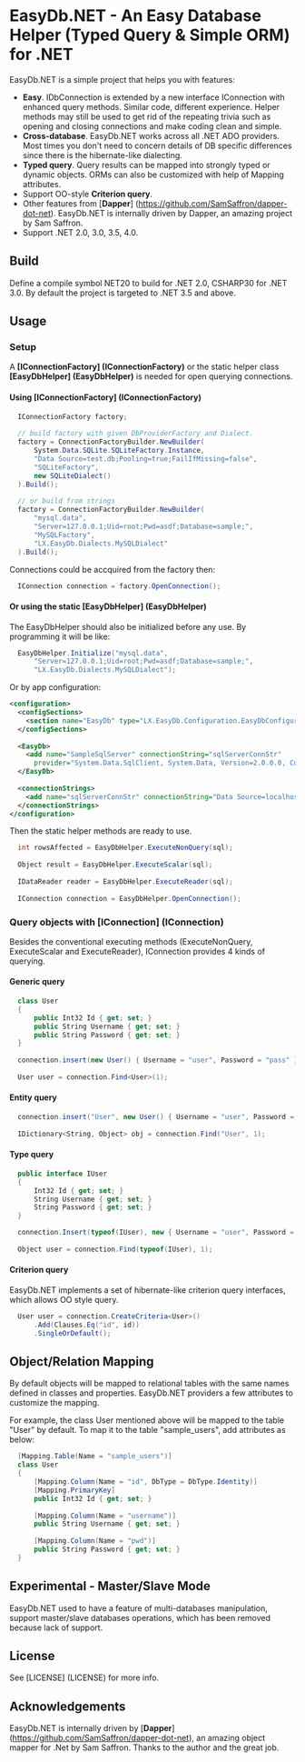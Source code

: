 EasyDb.NET - An Easy Database Helper (Typed Query &amp; Simple ORM) for .NET
============================================================================

EasyDb.NET is a simple project that helps you with features:

- **Easy**. IDbConnection is extended by a new interface IConnection with 
enhanced query methods. Similar code, different experience. Helper methods 
may still be used to get rid of the repeating trivia such as opening and
closing connections and make coding clean and simple.
- **Cross-database**. EasyDb.NET works across all .NET ADO providers. Most 
times you don't need to concern details of DB specific differences since 
there is the hibernate-like dialecting.
- **Typed query**. Query results can be mapped into strongly typed or dynamic
objects. ORMs can also be customized with help of Mapping attributes.
- Support OO-style **Criterion query**.
- Other features from [**Dapper**] (https://github.com/SamSaffron/dapper-dot-net).
  EasyDb.NET is internally driven by Dapper, an amazing project by Sam Saffron.
- Support .NET 2.0, 3.0, 3.5, 4.0.

Build
-----

Define a compile symbol NET20 to build for .NET 2.0, CSHARP30 for .NET 3.0.
By default the project is targeted to .NET 3.5 and above.

Usage
-----

### Setup

A **[IConnectionFactory] (IConnectionFactory)** or the static helper class
**[EasyDbHelper] (EasyDbHelper)** is needed for open querying connections.

#### Using **[IConnectionFactory] (IConnectionFactory)**

```csharp
  IConnectionFactory factory;
  
  // build factory with given DbProviderFactory and Dialect.
  factory = ConnectionFactoryBuilder.NewBuilder(
      System.Data.SQLite.SQLiteFactory.Instance,
      "Data Source=test.db;Pooling=true;FailIfMissing=false",
      "SQLiteFactory",
      new SQLiteDialect()
  ).Build();
  
  // or build from strings
  factory = ConnectionFactoryBuilder.NewBuilder(
      "mysql.data",
      "Server=127.0.0.1;Uid=root;Pwd=asdf;Database=sample;",
      "MySQLFactory",
      "LX.EasyDb.Dialects.MySQLDialect"
  ).Build();
```

Connections could be accquired from the factory then:

```csharp
  IConnection connection = factory.OpenConnection();
```

#### Or using the static **[EasyDbHelper] (EasyDbHelper)**

The EasyDbHelper should also be initialized before any use. By programming
it will be like:

```csharp
  EasyDbHelper.Initialize("mysql.data",
      "Server=127.0.0.1;Uid=root;Pwd=asdf;Database=sample;",
      "LX.EasyDb.Dialects.MySQLDialect");
```

Or by app configuration:

```xml
<configuration>
  <configSections>
    <section name="EasyDb" type="LX.EasyDb.Configuration.EasyDbConfiguration, EasyDb.NET"/>
  </configSections>
  
  <EasyDb>
    <add name="SampleSqlServer" connectionString="sqlServerConnStr"
      provider="System.Data.SqlClient, System.Data, Version=2.0.0.0, Culture=neutral, PublicKeyToken=b77a5c561934e089"/>
  </EasyDb>
    
  <connectionStrings>
    <add name="sqlServerConnStr" connectionString="Data Source=localhost;Initial Catalog=Test;Integrated Security=True"/>
  </connectionStrings>
</configuration>
```

Then the static helper methods are ready to use.

```csharp
  int rowsAffected = EasyDbHelper.ExecuteNonQuery(sql);
  
  Object result = EasyDbHelper.ExecuteScalar(sql);
  
  IDataReader reader = EasyDbHelper.ExecuteReader(sql);
  
  IConnection connection = EasyDbHelper.OpenConnection();
```

### Query objects with **[IConnection] (IConnection)**

Besides the conventional executing methods (ExecuteNonQuery, ExecuteScalar and
ExecuteReader), IConnection provides 4 kinds of querying.

#### Generic query

```csharp
  class User
  {
      public Int32 Id { get; set; }
      public String Username { get; set; }
      public String Password { get; set; }
  }
  
  connection.insert(new User() { Username = "user", Password = "pass" });
  
  User user = connection.Find<User>(1);
```

#### Entity query

```csharp
  connection.insert("User", new User() { Username = "user", Password = "pass" });
  
  IDictionary<String, Object> obj = connection.Find("User", 1);
```

#### Type query

```csharp
  public interface IUser
  {
      Int32 Id { get; set; }
      String Username { get; set; }
      String Password { get; set; }
  }

  connection.Insert(typeof(IUser), new { Username = "user", Password = "pass" });
  
  Object user = connection.Find(typeof(IUser), 1);
```

#### Criterion query

EasyDb.NET implements a set of hibernate-like criterion query interfaces, which
allows OO style query.

```csharp
  User user = connection.CreateCriteria<User>()
      .Add(Clauses.Eq("id", id))
      .SingleOrDefault();
```

Object/Relation Mapping
-----------------------

By default objects will be mapped to relational tables with the same names defined
in classes and properties. EasyDb.NET providers a few attributes to customize the
mapping.

For example, the class User mentioned above will be mapped to the table "User" by
default. To map it to the table "sample_users", add attributes as below:

```csharp
  [Mapping.Table(Name = "sample_users")]
  class User
  {
      [Mapping.Column(Name = "id", DbType = DbType.Identity)]
      [Mapping.PrimaryKey]
      public Int32 Id { get; set; }
      
      [Mapping.Column(Name = "username")]
      public String Username { get; set; }
      
      [Mapping.Column(Name = "pwd")]
      public String Password { get; set; }
  }
```

Experimental - Master/Slave Mode
--------------------------------

EasyDb.NET used to have a feature of multi-databases manipulation, support 
master/slave databases operations, which has been removed because lack of support.

License
-------

See [LICENSE] (LICENSE) for more info.

Acknowledgements
----------------

EasyDb.NET is internally driven by [**Dapper**] (https://github.com/SamSaffron/dapper-dot-net),
an amazing object mapper for .Net by Sam Saffron. 
Thanks to the author and the great job.
